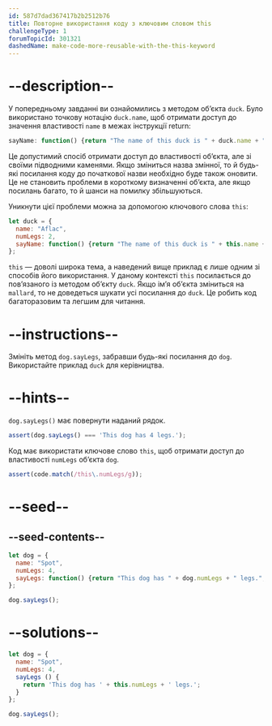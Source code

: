```yaml
---
id: 587d7dad367417b2b2512b76
title: Повторне використання коду з ключовим словом this
challengeType: 1
forumTopicId: 301321
dashedName: make-code-more-reusable-with-the-this-keyword
---
```


# --description--

У попередньому завданні ви ознайомились з методом об’єкта `duck`. Було використано точкову нотацію `duck.name`, щоб отримати доступ до значення властивості `name` в межах інструкції return:

```js
sayName: function() {return "The name of this duck is " + duck.name + ".";}
```

Це допустимий спосіб отримати доступ до властивості об’єкта, але зі своїми підводними каменями. Якщо зміниться назва змінної, то й будь-які посилання коду до початкової назви необхідно буде також оновити. Це не становить проблеми в короткому визначенні об’єкта, але якщо посилань багато, то й шанси на помилку збільшуються.

Уникнути цієї проблеми можна за допомогою ключового слова `this`:

```js
let duck = {
  name: "Aflac",
  numLegs: 2,
  sayName: function() {return "The name of this duck is " + this.name + ".";}
};
```

`this` — доволі широка тема, а наведений вище приклад є лише одним зі способів його використання. У даному контексті `this` посилається до пов’язаного із методом об’єкту `duck`. Якщо ім’я об’єкта зміниться на `mallard`, то не доведеться шукати усі посилання до `duck`. Це робить код багаторазовим та легшим для читання.

# --instructions--

Змініть метод `dog.sayLegs`, забравши будь-які посилання до `dog`. Використайте приклад `duck` для керівництва.

# --hints--

`dog.sayLegs()` має повернути наданий рядок.

```js
assert(dog.sayLegs() === 'This dog has 4 legs.');
```

Код має використати ключове слово `this`, щоб отримати доступ до властивості `numLegs` об’єкта `dog`.

```js
assert(code.match(/this\.numLegs/g));
```

# --seed--

## --seed-contents--

```js
let dog = {
  name: "Spot",
  numLegs: 4,
  sayLegs: function() {return "This dog has " + dog.numLegs + " legs.";}
};

dog.sayLegs();
```

# --solutions--

```js
let dog = {
  name: "Spot",
  numLegs: 4,
  sayLegs () {
    return 'This dog has ' + this.numLegs + ' legs.';
  }
};

dog.sayLegs();
```
